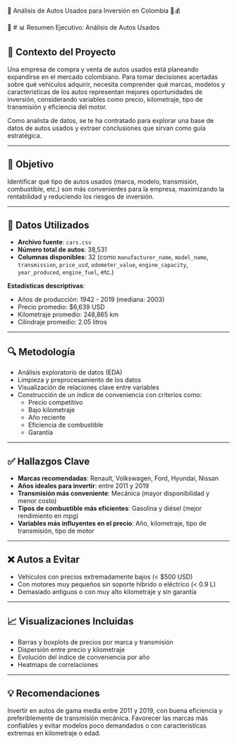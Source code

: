 🧠 Análisis de Autos Usados para Inversión en Colombia 🚗💰

📌 # 📊 Resumen Ejecutivo: Análisis de Autos Usados

## 🧩 Contexto del Proyecto

Una empresa de compra y venta de autos usados está planeando expandirse en el mercado colombiano. Para tomar decisiones acertadas sobre qué vehículos adquirir, necesita comprender qué marcas, modelos y características de los autos representan mejores oportunidades de inversión, considerando variables como precio, kilometraje, tipo de transmisión y eficiencia del motor.

Como analista de datos, se te ha contratado para explorar una base de datos de autos usados y extraer conclusiones que sirvan como guía estratégica.

---

## 🎯 Objetivo

Identificar qué tipo de autos usados (marca, modelo, transmisión, combustible, etc.) son más convenientes para la empresa, maximizando la rentabilidad y reduciendo los riesgos de inversión.

---

## 📁 Datos Utilizados

- **Archivo fuente**: `cars.csv`
- **Número total de autos**: 38,531
- **Columnas disponibles**: 32 (como `manufacturer_name`, `model_name`, `transmission`, `price_usd`, `odometer_value`, `engine_capacity`, `year_produced`, `engine_fuel`, etc.)

**Estadísticas descriptivas**:
- Años de producción: 1942 - 2019 (mediana: 2003)
- Precio promedio: $6,639 USD
- Kilometraje promedio: 248,865 km
- Cilindraje promedio: 2.05 litros

---

## 🔍 Metodología

- Análisis exploratorio de datos (EDA)
- Limpieza y preprocesamiento de los datos
- Visualización de relaciones clave entre variables
- Construcción de un índice de conveniencia con criterios como:
  - Precio competitivo
  - Bajo kilometraje
  - Año reciente
  - Eficiencia de combustible
  - Garantía

---

## ✅ Hallazgos Clave

- **Marcas recomendadas**: Renault, Volkswagen, Ford, Hyundai, Nissan
- **Años ideales para invertir**: entre 2011 y 2019
- **Transmisión más conveniente**: Mecánica (mayor disponibilidad y menor costo)
- **Tipos de combustible más eficientes**: Gasolina y diésel (mejor rendimiento en mpg)
- **Variables más influyentes en el precio**: Año, kilometraje, tipo de transmisión, tipo de motor

---

## ❌ Autos a Evitar

- Vehículos con precios extremadamente bajos (< $500 USD)
- Con motores muy pequeños sin soporte híbrido o eléctrico (< 0.9 L)
- Demasiado antiguos o con muy alto kilometraje y sin garantía

---

## 📈 Visualizaciones Incluidas

- Barras y boxplots de precios por marca y transmisión
- Dispersión entre precio y kilometraje
- Evolución del índice de conveniencia por año
- Heatmaps de correlaciones

---

## 💡 Recomendaciones

Invertir en autos de gama media entre 2011 y 2019, con buena eficiencia y preferiblemente de transmisión mecánica. Favorecer las marcas más confiables y evitar modelos poco demandados o con características extremas en kilometraje o edad.
